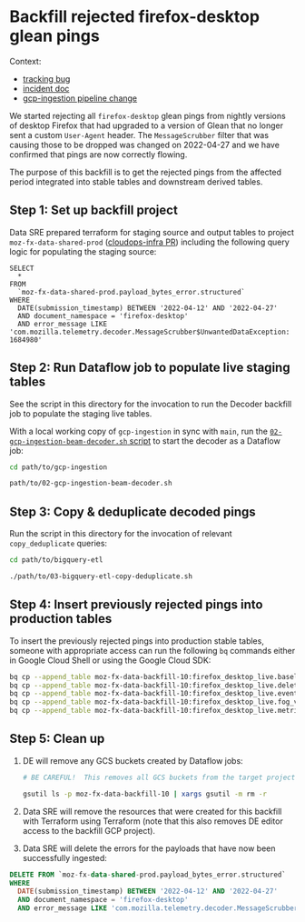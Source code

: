 # Backfill rejected firefox-desktop glean pings

Context:

- [tracking bug](https://bugzilla.mozilla.org/show_bug.cgi?id=1766424)
- [incident doc](https://docs.google.com/document/d/1QX13O-ivVRlZLUm7uAYSxE7UQLBoG4VSd-4ixx8yjgg/edit#)
- [gcp-ingestion pipeline change](https://github.com/mozilla/gcp-ingestion/pull/2064)

We started rejecting all `firefox-desktop` glean pings from nightly versions of
desktop Firefox that had upgraded to a version of Glean that no longer sent a
custom `User-Agent` header. The `MessageScrubber` filter that was causing those
to be dropped was changed on 2022-04-27 and we have confirmed that pings are now
correctly flowing.

The purpose of this backfill is to get the rejected pings from the affected period
integrated into stable tables and downstream derived tables.

## Step 1: Set up backfill project

Data SRE prepared terraform for staging source and output tables to project
`moz-fx-data-shared-prod` ([cloudops-infra PR](https://github.com/mozilla-services/cloudops-infra/pull/4019))
including the following query logic for populating the staging source:

```
SELECT
  *
FROM
  `moz-fx-data-shared-prod.payload_bytes_error.structured`
WHERE
  DATE(submission_timestamp) BETWEEN '2022-04-12' AND '2022-04-27'
  AND document_namespace = 'firefox-desktop'
  AND error_message LIKE 'com.mozilla.telemetry.decoder.MessageScrubber$UnwantedDataException: 1684980'
```

## Step 2: Run Dataflow job to populate live staging tables

See the script in this directory for the invocation to run the Decoder backfill
job to populate the staging live tables.

With a local working copy of `gcp-ingestion` in sync with `main`, run the [`02-gcp-ingestion-beam-decoder.sh` script](02-gcp-ingestion-beam-decoder.sh) to start the decoder as a Dataflow job:

```bash
cd path/to/gcp-ingestion

path/to/02-gcp-ingestion-beam-decoder.sh
```

## Step 3: Copy & deduplicate decoded pings

Run the script in this directory for the invocation of relevant `copy_deduplicate` queries:

```bash
cd path/to/bigquery-etl

./path/to/03-bigquery-etl-copy-deduplicate.sh
```

## Step 4: Insert previously rejected pings into production tables

To insert the previously rejected pings into production stable tables, someone with appropriate access can run the following `bq` commands either in Google Cloud Shell or using the Google Cloud SDK:

```bash
bq cp --append_table moz-fx-data-backfill-10:firefox_desktop_live.baseline_v1 moz-fx-data-shared-prod:firefox_desktop_live.baseline_v1
bq cp --append_table moz-fx-data-backfill-10:firefox_desktop_live.deletion_request_v1 moz-fx-data-shared-prod:firefox_desktop_live.deletion_request_v1
bq cp --append_table moz-fx-data-backfill-10:firefox_desktop_live.events_v1 moz-fx-data-shared-prod:firefox_desktop_live.events_v1
bq cp --append_table moz-fx-data-backfill-10:firefox_desktop_live.fog_validation_v1 moz-fx-data-shared-prod:firefox_desktop_live.fog_validation_v1
bq cp --append_table moz-fx-data-backfill-10:firefox_desktop_live.metrics_v1 moz-fx-data-shared-prod:firefox_desktop_live.metrics_v1
```

## Step 5:  Clean up

1.  DE will remove any GCS buckets created by Dataflow jobs:

    ```bash
    # BE CAREFUL!  This removes all GCS buckets from the target project.  It cannot be undone.

    gsutil ls -p moz-fx-data-backfill-10 | xargs gsutil -m rm -r
    ```

2.  Data SRE will remove the resources that were created for this backfill with Terraform using Terraform (note that this also removes DE editor access to the backfill GCP project).

3.  Data SRE will delete the errors for the payloads that have now been successfully ingested:

```sql
DELETE FROM `moz-fx-data-shared-prod.payload_bytes_error.structured`
WHERE
  DATE(submission_timestamp) BETWEEN '2022-04-12' AND '2022-04-27'
  AND document_namespace = 'firefox-desktop'
  AND error_message LIKE 'com.mozilla.telemetry.decoder.MessageScrubber$UnwantedDataException: 1684980'
```
